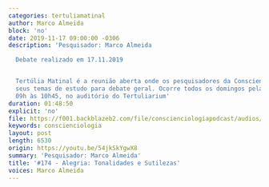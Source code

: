 ```yaml
---
categories: tertuliamatinal
author: Marco Almeida
block: 'no'
date: 2019-11-17 09:00:00 -0306
description: 'Pesquisador: Marco Almeida

  Debate realizado em 17.11.2019


  Tertúlia Matinal é a reunião aberta onde os pesquisadores da Conscienciologia apresentam
  seus temas de estudo para debate geral. Ocorre todos os domingos pela manhã, das
  09h às 10h45, no auditório do Tertuliarium'
duration: 01:48:50
explicit: 'no'
file: https://f001.backblazeb2.com/file/conscienciologiapodcast/audios/54jkSkYgwX8.m4a
keywords: conscienciologia
layout: post
length: 6530
origin: https://youtu.be/54jkSkYgwX8
summary: 'Pesquisador: Marco Almeida'
title: '#174 - Alegria: Tonalidades e Sutilezas'
voices: Marco Almeida
---
```

